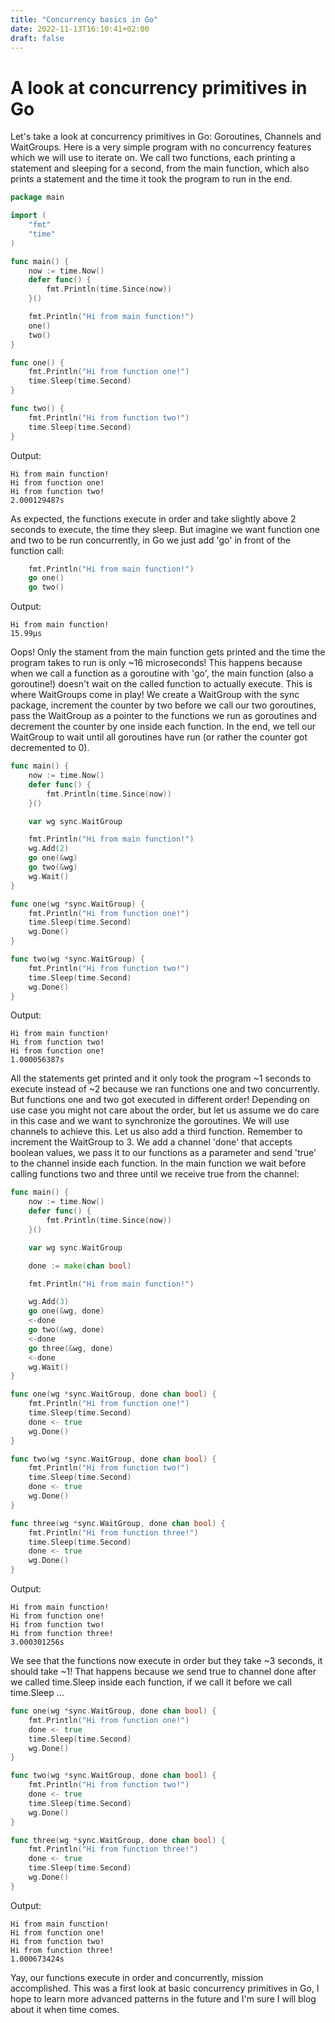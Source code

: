 ```yaml
---
title: "Concurrency basics in Go"
date: 2022-11-13T16:10:41+02:00
draft: false
---
```


# A look at concurrency primitives in Go

Let's take a look at concurrency primitives in Go: Goroutines, Channels and WaitGroups.
Here is a very simple program with no concurrency features which we will use to iterate on.
We call two functions, each printing a statement and sleeping for a second, from the main function,
which also prints a statement and the time it took the program to run in the end.

```go
package main

import (
	"fmt"
	"time"
)

func main() {
	now := time.Now()
	defer func() {
		fmt.Println(time.Since(now))
	}()

	fmt.Println("Hi from main function!")
	one()
	two()
}

func one() {
	fmt.Println("Hi from function one!")
	time.Sleep(time.Second)
}

func two() {
	fmt.Println("Hi from function two!")
	time.Sleep(time.Second)
}
```
Output:
```
Hi from main function!
Hi from function one!
Hi from function two!
2.000129487s

```
As expected, the functions execute in order and take slightly above 2 seconds to execute, the time they sleep.
But imagine we want function one and two to be run concurrently, in Go we just add 'go' in front of the function call:

```go
	fmt.Println("Hi from main function!")
	go one()
	go two()
```
Output:
```
Hi from main function!
15.99µs
```
Oops! Only the stament from the main function gets printed and the time the program takes to run is only ~16 microseconds!
This happens because when we call a function as a goroutine with 'go', the main function (also a goroutine!) doesn't
wait on the called function to actually execute. This is where WaitGroups come in play! We create a WaitGroup
with the sync package, increment the counter by two before we call our two goroutines, pass the WaitGroup as a pointer
to the functions we run as goroutines and decrement the counter by one inside each function. In the end, we tell our
WaitGroup to wait until all goroutines have run (or rather the counter got decremented to 0).

```go
func main() {
	now := time.Now()
	defer func() {
		fmt.Println(time.Since(now))
	}()

	var wg sync.WaitGroup

	fmt.Println("Hi from main function!")
	wg.Add(2)
	go one(&wg)
	go two(&wg)
	wg.Wait()
}

func one(wg *sync.WaitGroup) {
	fmt.Println("Hi from function one!")
	time.Sleep(time.Second)
	wg.Done()
}

func two(wg *sync.WaitGroup) {
	fmt.Println("Hi from function two!")
	time.Sleep(time.Second)
	wg.Done()
}
```
Output:
```
Hi from main function!
Hi from function two!
Hi from function one!
1.000056387s
```
All the statements get printed and it only took the program ~1 seconds to execute instead of ~2 because we ran
functions one and two concurrently. But functions one and two got executed in different order! Depending on use case
you might not care about the order, but let us assume we do care in this case and we want to synchronize the goroutines.
We will use channels to achieve this. Let us also add a third function. Remember to increment the WaitGroup to 3.
We add a channel 'done' that accepts boolean values, we pass it to our functions as a parameter and send 'true' to
the channel inside each function. In the main function we wait before calling functions two and three until we
receive true from the channel:
```go
func main() {
	now := time.Now()
	defer func() {
		fmt.Println(time.Since(now))
	}()

	var wg sync.WaitGroup

	done := make(chan bool)

	fmt.Println("Hi from main function!")

	wg.Add(3)
	go one(&wg, done)
	<-done
	go two(&wg, done)
	<-done
	go three(&wg, done)
	<-done
	wg.Wait()
}

func one(wg *sync.WaitGroup, done chan bool) {
	fmt.Println("Hi from function one!")
	time.Sleep(time.Second)
	done <- true
	wg.Done()
}

func two(wg *sync.WaitGroup, done chan bool) {
	fmt.Println("Hi from function two!")
	time.Sleep(time.Second)
	done <- true
	wg.Done()
}

func three(wg *sync.WaitGroup, done chan bool) {
	fmt.Println("Hi from function three!")
	time.Sleep(time.Second)
	done <- true
	wg.Done()
}
```
Output:
```
Hi from main function!
Hi from function one!
Hi from function two!
Hi from function three!
3.000301256s

```
We see that the functions now execute in order but they take ~3 seconds, it should take ~1! That happens because we
send true to channel done after we called time.Sleep inside each function, if we call it before we call time.Sleep ...
```go
func one(wg *sync.WaitGroup, done chan bool) {
	fmt.Println("Hi from function one!")
	done <- true
	time.Sleep(time.Second)
	wg.Done()
}

func two(wg *sync.WaitGroup, done chan bool) {
	fmt.Println("Hi from function two!")
	done <- true
	time.Sleep(time.Second)
	wg.Done()
}

func three(wg *sync.WaitGroup, done chan bool) {
	fmt.Println("Hi from function three!")
	done <- true
	time.Sleep(time.Second)
	wg.Done()
}
```
Output:
```
Hi from main function!
Hi from function one!
Hi from function two!
Hi from function three!
1.000673424s

```
Yay, our functions execute in order and concurrently, mission accomplished. This was a first look at basic
concurrency primitives in Go, I hope to learn more advanced patterns in the future and I'm sure I will blog about it
when time comes.
